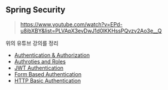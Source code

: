 ## Spring Security

> https://www.youtube.com/watch?v=EPd-u8ibXBY&list=PLVApX3evDwJ1d0lKKHssPQvzv2Ao3e__Q

위의 유튜브 강의를 정리

- [Authentication & Authorization](01.md#authentication--authorization)
- [Authroties and Roles](01.md#authorities-and-roles)
- [JWT Authentication](01.md#jwt-authentication)
- [Form Based Authentication](02.md)
- [HTTP Basic Authentication](02.md)